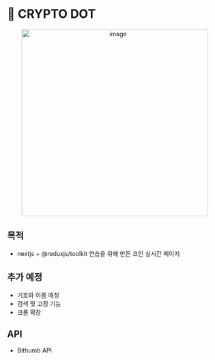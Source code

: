 # 🐂 CRYPTO DOT

<p align="center">
  <img style="margin: auto 0;" width="437" alt="image" src="https://user-images.githubusercontent.com/50140505/198860072-086c171f-d815-4fad-8173-1d8b1d52b68b.png">
</p>

## 목적 

- nextjs + @reduxjs/toolkit 연습을 위해 만든 코인 실시간 페이지

## 추가 예정

- 기호와 이름 매칭
- 검색 및 고정 기능
- 크롬 확장


## API

- Bithumb API

